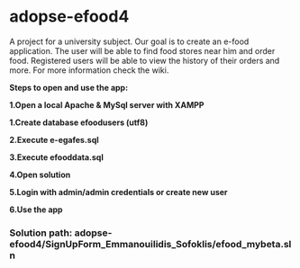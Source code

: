 # adopse-efood4

A project for a university subject. Our goal is to create an e-food application. The user will be able to find food stores near him and order food. Registered users will be able to view the history of their orders and more. For more information check the wiki.

**Steps to open and use the app:**

   **1.Open a local Apache & MySql server with XAMPP**
   
   **1.Create database efoodusers (utf8)**
                              
   **2.Execute e-egafes.sql**
                              
   **3.Execute efooddata.sql**
                              
   **4.Open solution**
                              
   **5.Login with admin/admin credentials or create new user**
                              
   **6.Use the app**

### Solution path: adopse-efood4/SignUpForm_Emmanouilidis_Sofoklis/efood_mybeta.sln
